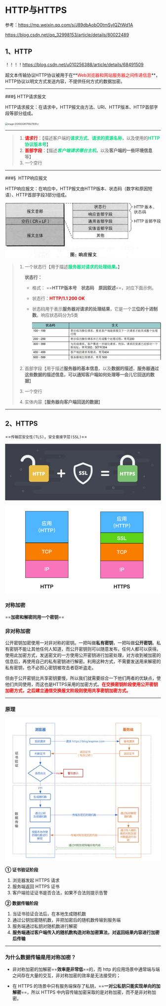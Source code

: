 # HTTP与HTTPS

参考：https://mp.weixin.qq.com/s/J89dbAobO0tmSyIQZtWd1A

https://blog.csdn.net/qq_32998153/article/details/80022489

## 1、HTTP

！！！！https://blog.csdn.net/u010256388/article/details/68491509

超文本传输协议HTTP协议被用于在**<font color='red'>Web浏览器和网站服务器之间传递信息</font>**，HTTP协议以明文方式发送内容，不提供任何方式的数据加密。

------

###&sect; HTTP请求报文

HTTP请求报文：在请求中，HTTP报文由方法、URI、HTTP版本、HTTP首部字段等部分组成。

<img src="https://tva1.sinaimg.cn/large/0082zybply1gc9yhbaljcj311w0e2jzl.jpg" alt="image-20200226175927839 z" style="zoom:50%;" />

------

> 1. <font color='red'>**请求行**</font>：【描述客户端的<font color='#02DF82'>**请求方式**</font>、<font color='#02DF82'>**请求的资源名称**</font>，以及使用的<font color='#02DF82'>**HTTP协议版本号**</font>】
> 2. <font color='red'>**首部字段**</font>：【描述<font color='#02DF82'>***客户端请求哪台主机***</font>，以及**客户端的一些环境信息**等】
> 3. 一个空行

------

###&sect;  HTTP响应报文

HTTP响应报文：在响应中，HTTP报文由HTTP版本、状态码（数字和原因短语）、HTTP首部字段3部分组成。

![img](../PicSource/640-2711386.jpeg)

> 1. 一个状态行【用于描述<font color='#02DF82'>**服务器对请求的处理结果。**</font>】
>
>    **状态行：**
>
>    - 格式： ==**HTTP版本号　状态码　原因叙述**==，对应下面示例。
>
>    - 状态行：<font color='red'>**HTTP/1.1  200   OK**</font>
>
>    - 状态码用于表示**服务器对请求的处理结果**，它是一个**三位的十进制数**。响应状态码分为5类
>
>      ![image-20200226180434036](../PicSource/image-20200226180434036.png)
>
> 2. 首部字段【用于描述**服务器的基本信息**，以及**数据的描述**，**服务器通过这些数据的描述信息，可以通知客户端如何处理等一会儿它回送的数据**】
>
> 3. 一个空行
>
> 4. 实体内容【**服务器向客户端回送的数据**】

------



## 2、HTTPS

==`传输层安全性(TLS)`，`安全套接字层(SSL)`==

![img](../PicSource/640-5117794.jpeg)



![img](../PicSource/640-5117976.png)



### 对称加密

==**加密和解密同用一个密钥**==

### 非对称加密

公开密钥加密使用一对非对称的密钥。一把叫做**私有密钥**，一把叫做**公开密钥**。私有密钥不能让其他任何人知道，而公开密钥则可以随意发布，任何人都可以获得。使用此加密方式，发送密文的一方使用公开密钥进行加密处理，对方收到被加密的信息后，再使用自己的私有密钥进行解密。利用这种方式，不需要发送用来解密的私有密钥，也不必担心密钥被攻击者窃听盗走。

但由于公开密钥比共享密钥要慢，所以我们就需要综合一下他们两者的优缺点，使他们共同使用，而这也是HTTPS采用的加密方式。**<font color='red'>在交换密钥阶段使用公开密钥加密方式，之后建立通信交换报文阶段则使用共享密钥加密方式。</font>**

------



### 原理

![img](../PicSource/640-20200114195821850.jpeg)

**① 证书验证阶段**

1. 浏览器发起 HTTPS 请求
2. 服务端返回 HTTPS 证书
3. 客户端验证证书是否合法，如果不合法则提示告警

**② 数据传输阶段**

1. 当证书验证合法后，在本地生成随机数
2. 通过公钥加密随机数，并把加密后的随机数传输到服务端
3. 服务端通过私钥对随机数进行解密
4. **服务端通过客户端传入的随机数构造对称加密算法，对返回结果内容进行加密后传输**

------



### 为什么数据传输是用对称加密？

- 非对称加密的加解密==**效率是非常低**==的，而 http 的应用场景中通常端与端之间存在大量的交互，非对称加密的效率是无法接受的；

- 在 HTTPS 的场景中只有服务端保存了私钥，==**一对公私钥只能实现单向的加解密**==，所以 HTTPS 中内容传输加密采取的是对称加密，而不是非对称加密。
